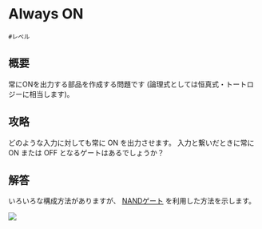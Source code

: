 # Always ON

`#レベル`

## 概要

常にONを出力する部品を作成する問題です (論理式としては恒真式・トートロジーに相当します)。

## 攻略

どのような入力に対しても常に <span class="T">ON</span> を出力させます。
入力と繋いだときに常に <span class="T">ON</span> または <span class="F">OFF</span> となるゲートはあるでしょうか？

## 解答

いろいろな構成方法がありますが、 [NANDゲート](#nand_gate) を利用した方法を示します。

![](https://gyazo.com/515729380f682d91cc41b109ea1f0bd1)